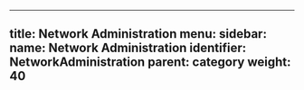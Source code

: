  ---
title: Network Administration
menu:
  sidebar:
    name: Network Administration
    identifier: NetworkAdministration
    parent: category
    weight: 40
---
